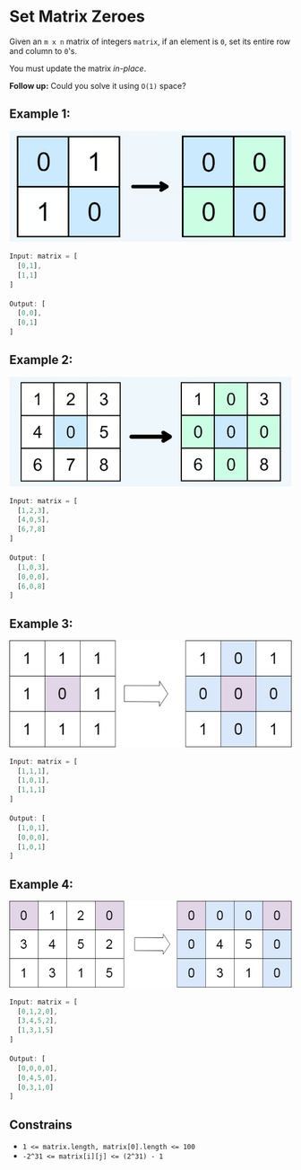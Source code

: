 # Set Matrix Zeroes

Given an `m x n` matrix of integers `matrix`, if an element is `0`, set its entire row and column to `0`'s.

You must update the matrix *in-place*.

**Follow up:** Could you solve it using `O(1)` space?

## Example 1:

![image](ex1.png)

```ts
Input: matrix = [
  [0,1],
  [1,1]
]

Output: [
  [0,0],
  [0,1]
]
```

## Example 2:

![image](ex2.png)

```ts
Input: matrix = [
  [1,2,3],
  [4,0,5],
  [6,7,8]
]

Output: [
  [1,0,3],
  [0,0,0],
  [6,0,8]
]
```

## Example 3:

![image](ex3.jpg)

```ts
Input: matrix = [
  [1,1,1],
  [1,0,1],
  [1,1,1]
]

Output: [
  [1,0,1],
  [0,0,0],
  [1,0,1]
]
```

## Example 4:

![image](ex4.jpg)

```ts
Input: matrix = [
  [0,1,2,0],
  [3,4,5,2],
  [1,3,1,5]
]

Output: [
  [0,0,0,0],
  [0,4,5,0],
  [0,3,1,0]
]
```

## Constrains

-  `1 <= matrix.length, matrix[0].length <= 100`
-  `-2^31 <= matrix[i][j] <= (2^31) - 1`

